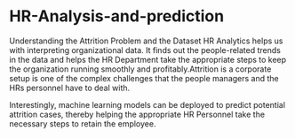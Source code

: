 # HR-Analysis-and-prediction


Understanding the Attrition Problem and the Dataset
HR Analytics helps us with interpreting organizational data. It finds out the people-related trends in the data and helps the HR Department take the appropriate steps to keep the organization running smoothly and profitably.Attrition is a corporate setup is one of the complex challenges that the people managers and the HRs personnel have to deal with.

Interestingly, machine learning models can be deployed to predict potential attrition cases, thereby helping the appropriate HR Personnel take the necessary steps to retain the employee.
